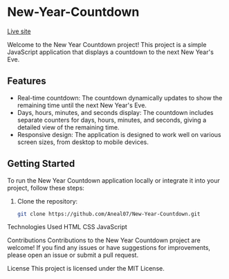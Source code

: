 # New-Year-Countdown

[Live site](https://aneal07.github.io/New-Year-Countdown/)

Welcome to the New Year Countdown project! This project is a simple JavaScript application that displays a countdown to the next New Year's Eve.

## Features

- Real-time countdown: The countdown dynamically updates to show the remaining time until the next New Year's Eve.
- Days, hours, minutes, and seconds display: The countdown includes separate counters for days, hours, minutes, and seconds, giving a detailed view of the remaining time.
- Responsive design: The application is designed to work well on various screen sizes, from desktop to mobile devices.

## Getting Started
To run the New Year Countdown application locally or integrate it into your project, follow these steps:

1. Clone the repository:
   ```bash
   git clone https://github.com/Aneal07/New-Year-Countdown.git
   
Technologies Used
HTML
CSS
JavaScript

Contributions
Contributions to the New Year Countdown project are welcome! If you find any issues or have suggestions for improvements, please open an issue or submit a pull request.

License
This project is licensed under the MIT License.
   
